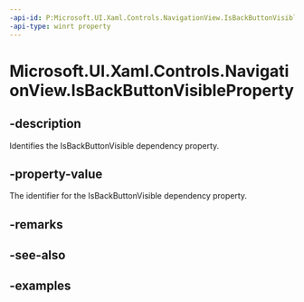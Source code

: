 ```yaml
---
-api-id: P:Microsoft.UI.Xaml.Controls.NavigationView.IsBackButtonVisibleProperty
-api-type: winrt property
---
```


<!-- Property syntax.
public DependencyProperty IsBackButtonVisibleProperty { get; }
-->

# Microsoft.UI.Xaml.Controls.NavigationView.IsBackButtonVisibleProperty

## -description

Identifies the IsBackButtonVisible dependency property.

## -property-value

The identifier for the IsBackButtonVisible dependency property.

## -remarks

## -see-also

## -examples

